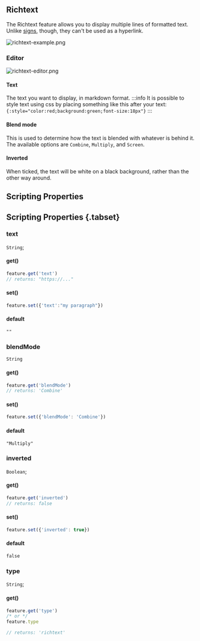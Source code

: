 ## Richtext

The Richtext feature allows you to display multiple lines of formatted text. Unlike [signs](/docs/features/sign), though, they can't be used as a hyperlink.

![richtext-example.png](/richtext-example.png)

### Editor

![richtext-editor.png](/richtext-editor.png)

#### Text

The text you want to display, in markdown format.
:::info
It is possible to style text using css by placing something like this after your text:   `{:style="color:red;background:green;font-size:18px"}`
:::

#### Blend mode

This is used to determine how the text is blended with whatever is behind it. The available options are `Combine`, `Multiply`, and `Screen`.

#### Inverted

When ticked, the text will be white on a black background, rather than the other way around.


## Scripting Properties
## Scripting Properties {.tabset}
### text
`String`; 

#### get()

```js
feature.get('text')
// returns: "https://..."
```

#### set()

```js
feature.set({'text':"my paragraph"})
```

#### default

`""`
### blendMode
`String`

#### get()

```js
feature.get('blendMode')
// returns: 'Combine'
```

#### set()

```js
feature.set({'blendMode': 'Combine'})
```

#### default

`"Multiply"`

### inverted
`Boolean`; 

#### get()

```js
feature.get('inverted')
// returns: false
```

#### set()

```js
feature.set({'inverted': true})
```

#### default

`false`

### type
`String`;

#### get()

```js
feature.get('type')
/* or */
feature.type

// returns: 'richtext'
```


